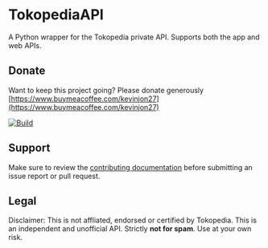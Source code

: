 # TokopediaAPI

A Python wrapper for the Tokopedia private API. Supports both the app and web APIs.

## Donate

Want to keep this project going? Please donate generously [https://www.buymeacoffee.com/kevinjon27](https://www.buymeacoffee.com/kevinjon27)

[![Build](https://www.buymeacoffee.com/assets/img/custom_images/yellow_img.png)](https://www.buymeacoffee.com/kevinjon27)

## Support

Make sure to review the [contributing documentation](CONTRIBUTING.md) before submitting an issue report or pull request.

## Legal

Disclaimer: This is not affliated, endorsed or certified by Tokopedia. This is an independent and unofficial API. Strictly **not for spam**. Use at your own risk.